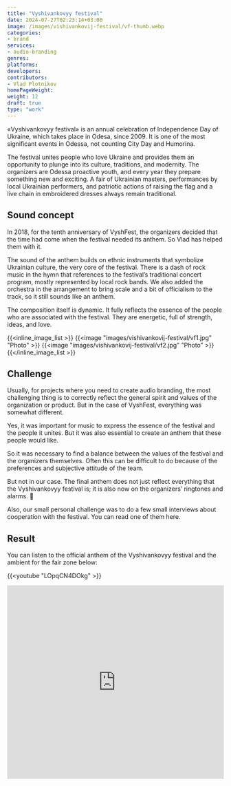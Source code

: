 ```yaml
---
title: "Vyshivankovyy festival"
date: 2024-07-27T02:23:14+03:00
image: /images/vishivankovij-festival/vf-thumb.webp
categories:
- brand
services:
- audio-branding
genres:
platforms:
developers:
contributors:
- Vlad Plotnikov
homePageWeight:
weight: 12
draft: true
type: "work"
---
```


«Vyshivankovyy festival» is an annual celebration of Independence Day of Ukraine, which takes place in Odesa, since 2009. It is one of the most significant events in Odessa, not counting City Day and Humorina.

The festival unites people who love Ukraine and provides them an opportunity to plunge into its culture, traditions, and modernity. The organizers are Odessa proactive youth, and every year they prepare something new and exciting. A fair of Ukrainian masters, performances by local Ukrainian performers, and patriotic actions of raising the flag and a live chain in embroidered dresses always remain traditional.

## Sound concept

In 2018, for the tenth anniversary of VyshFest, the organizers decided that the time had come when the festival needed its anthem. So Vlad has helped them with it.

The sound of the anthem builds on ethnic instruments that symbolize Ukrainian culture, the very core of the festival. There is a dash of rock music in the hymn that references to the festival’s traditional concert program, mostly represented by local rock bands. We also added the orchestra in the arrangement to bring scale and a bit of officialism to the track, so it still sounds like an anthem.

The composition itself is dynamic. It fully reflects the essence of the people who are associated with the festival. They are energetic, full of strength, ideas, and love.

{{<inline_image_list >}}
{{<image "images/vishivankovij-festival/vf1.jpg" "Photo"  >}}
{{<image "images/vishivankovij-festival/vf2.jpg" "Photo"  >}}
{{</inline_image_list >}}

## Challenge

Usually, for projects where you need to create audio branding, the most challenging thing is to correctly reflect the general spirit and values ​​of the organization or product. But in the case of VyshFest, everything was somewhat different.

Yes, it was important for music to express the essence of the festival and the people it unites. But it was also essential to create an anthem that these people would like.

So it was necessary to find a balance between the values ​​of the festival and the organizers themselves. Often this can be difficult to do because of the preferences and subjective attitude of the team.

But not in our case. The final anthem does not just reflect everything that the Vyshivankovyy festival is; it is also now on the organizers’ ringtones and alarms. 🙂

Also, our small personal challenge was to do a few small interviews about cooperation with the festival. You can read one of them here.

## Result

You can listen to the official anthem of the Vyshivankovyy festival and the ambient for the fair zone below:

{{<youtube "LOpqCN4DOkg" >}}

<iframe loading="lazy" width="100%" height="450" scrolling="no" frameborder="no" allow="autoplay" src="https://w.soundcloud.com/player/?url=https%3A//api.soundcloud.com/playlists/579890934&amp;color=%23f23b0d&amp;auto_play=false&amp;hide_related=false&amp;show_comments=true&amp;show_user=true&amp;show_reposts=false&amp;show_teaser=true"></iframe>